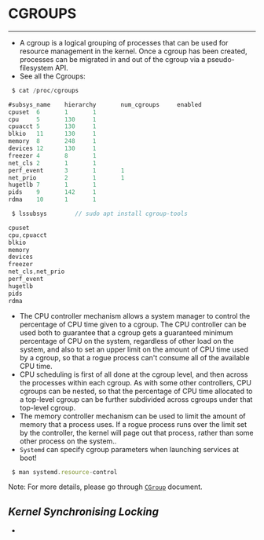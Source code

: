# CGROUPS
---

 * A cgroup is a logical grouping of processes that can be used for resource management in the kernel. Once a cgroup has been created, processes can be migrated in and out of the cgroup via a pseudo-filesystem API.
 * See all the Cgroups:
```javascript
 $ cat /proc/cgroups

#subsys_name    hierarchy       num_cgroups     enabled
cpuset  6       1       1
cpu     5       130     1
cpuacct 5       130     1
blkio   11      130     1
memory  8       248     1
devices 12      130     1
freezer 4       8       1
net_cls 2       1       1
perf_event      3       1       1
net_prio        2       1       1
hugetlb 7       1       1
pids    9       142     1
rdma    10      1       1

 $ lssubsys        // sudo apt install cgroup-tools

cpuset
cpu,cpuacct
blkio
memory
devices
freezer
net_cls,net_prio
perf_event
hugetlb
pids
rdma
```
 * The CPU controller mechanism allows a system manager to control the percentage of CPU time given to a cgroup. The CPU controller can be used both to guarantee that a cgroup gets a guaranteed minimum percentage of CPU on the system, regardless of other load on the system, and also to set an upper limit on the amount of CPU time used by a cgroup, so that a rogue process can't consume all of the available CPU time.
 * CPU scheduling is first of all done at the cgroup level, and then across the processes within each cgroup. As with some other controllers, CPU cgroups can be nested, so that the percentage of CPU time allocated to a top-level cgroup can be further subdivided across cgroups under that top-level cgroup.
 * The memory controller mechanism can be used to limit the amount of memory that a process uses. If a rogue process runs over the limit set by the controller, the kernel will page out that process, rather than some other process on the system..
 * `Systemd` can specify cgroup parameters when launching services at boot!
```javascript
 $ man systemd.resource-control
```
 
Note: For more details, please go through [`CGroup`](https://github.com/SelamHemanth/Infobell_Training/blob/main/22-4-2024/InfobellIT_LinuxKernel_Apr2024_kaiwanTECH_6d/courseware/mod08_task_scheduler/cgroups.pdf) document.

***Kernel Synchronising Locking***
---

 * 
